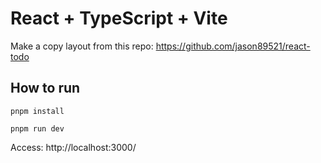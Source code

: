 # React + TypeScript + Vite

Make a copy layout from this repo: https://github.com/jason89521/react-todo

## How to run

`pnpm install`

`pnpm run dev`

Access: http://localhost:3000/
